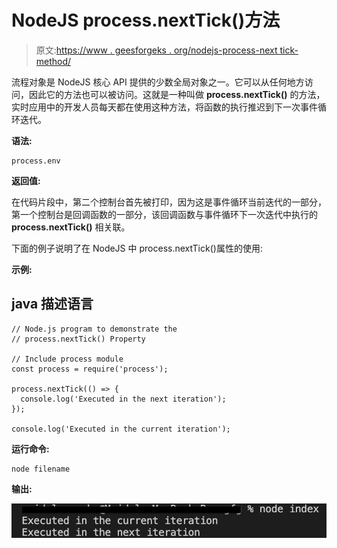# NodeJS process.nextTick()方法

> 原文:[https://www . geesforgeks . org/nodejs-process-next tick-method/](https://www.geeksforgeeks.org/nodejs-process-nexttick-method/)

流程对象是 NodeJS 核心 API 提供的少数全局对象之一。它可以从任何地方访问，因此它的方法也可以被访问。这就是一种叫做 **process.nextTick()** 的方法，实时应用中的开发人员每天都在使用这种方法，将函数的执行推迟到下一次事件循环迭代。

**语法:**

```
process.env
```

**返回值:**

在代码片段中，第二个控制台首先被打印，因为这是事件循环当前迭代的一部分，第一个控制台是回调函数的一部分，该回调函数与事件循环下一次迭代中执行的 **process.nextTick()** 相关联。

下面的例子说明了在 NodeJS 中 process.nextTick()属性的使用:

**示例:**

## java 描述语言

```
// Node.js program to demonstrate the 
// process.nextTick() Property 

// Include process module 
const process = require('process');

process.nextTick(() => {
  console.log('Executed in the next iteration');
});

console.log('Executed in the current iteration');
```

**运行命令:**

```
node filename
```

**输出:**

![](img/9d17374b82373212695b62f39d29d8dd.png)